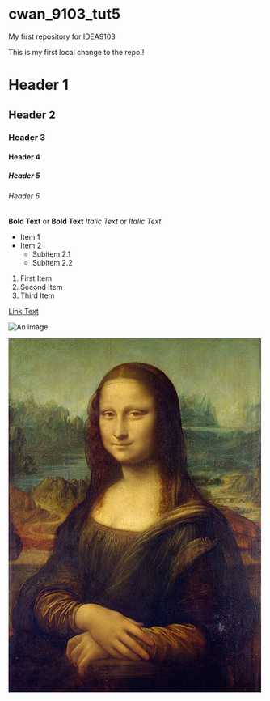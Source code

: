 # cwan_9103_tut5
My first repository for IDEA9103

This is my first local change to the repo!!
# Header 1
## Header 2
### Header 3
#### Header 4
##### Header 5
###### Header 6

**Bold Text** or __Bold Text__
*Italic Text* or _Italic Text_

- Item 1
- Item 2
  - Subitem 2.1
  - Subitem 2.2

1. First Item
2. Second Item
3. Third Item

[Link Text](https://ww.google.com)

![An image](https://placekitten.com/200/300)

![An image of the Mona Lisa](assets/Mona_Lisa_by_Leonardo_da_Vinci_500_x_700.jpg)